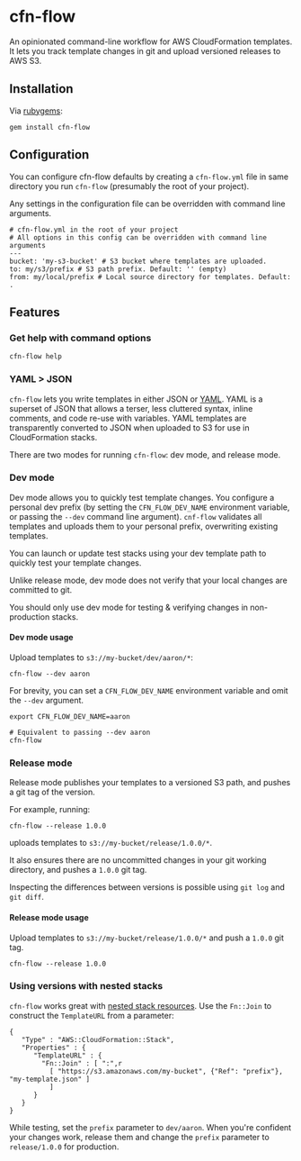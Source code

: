 # cfn-flow
An opinionated command-line workflow for AWS CloudFormation templates. It lets you track template changes in git and upload versioned releases to AWS S3.

## Installation

Via [rubygems](https://rubygems.org/gems/cfn-flow):
```
gem install cfn-flow
```

## Configuration

You can configure cfn-flow defaults by creating a `cfn-flow.yml` file in same
directory you run `cfn-flow` (presumably the root of your project).

Any settings in the configuration file can be overridden with command line
arguments.

```
# cfn-flow.yml in the root of your project
# All options in this config can be overridden with command line arguments
---
bucket: 'my-s3-bucket' # S3 bucket where templates are uploaded.
to: my/s3/prefix # S3 path prefix. Default: '' (empty)
from: my/local/prefix # Local source directory for templates. Default: .
```

## Features

### Get help with command options

```
cfn-flow help
```

### YAML > JSON

`cfn-flow` lets you write templates in either JSON or
[YAML](http://www.yaml.org). YAML is a superset of JSON that allows a terser,
less cluttered syntax, inline comments, and code re-use with variables. YAML
templates are transparently converted to JSON when uploaded to S3 for use in
CloudFormation stacks.

There are two modes for running `cfn-flow`: dev mode, and release mode.

### Dev mode

Dev mode allows you to quickly test template changes. You configure a personal
dev prefix (by setting the `CFN_FLOW_DEV_NAME` environment variable, or passing the `--dev` command line argument). `cnf-flow` validates all templates and uploads them to your personal prefix, overwriting existing templates.

You can launch or update test stacks using your dev template path to quickly test your
template changes.

Unlike release mode, dev mode does not verify that your local changes are
committed to git.

You should only use dev mode for testing & verifying changes in non-production stacks.

#### Dev mode usage

Upload templates to `s3://my-bucket/dev/aaron/*`:
```
cfn-flow --dev aaron
```

For brevity, you can set a `CFN_FLOW_DEV_NAME` environment variable and omit the
`--dev` argument.

```
export CFN_FLOW_DEV_NAME=aaron

# Equivalent to passing --dev aaron
cfn-flow
```

### Release mode

Release mode publishes your templates to a versioned S3 path, and pushes a git
tag of the version.

For example, running:
```
cfn-flow --release 1.0.0
```
uploads templates to `s3://my-bucket/release/1.0.0/*`.

It also ensures there are no uncommitted changes in your git working
directory, and pushes a `1.0.0` git tag.

Inspecting the differences between versions is possible using `git log` and `git
diff`.

#### Release mode usage

Upload templates to `s3://my-bucket/release/1.0.0/*` and push a `1.0.0` git tag.

```
cfn-flow --release 1.0.0
```


### Using versions with nested stacks

`cfn-flow` works great with [nested stack
resources](http://docs.aws.amazon.com/AWSCloudFormation/latest/UserGuide/aws-properties-stack.html). Use the `Fn::Join` to construct the `TemplateURL` from a parameter:

```
{
   "Type" : "AWS::CloudFormation::Stack",
   "Properties" : {
      "TemplateURL" : {
        "Fn::Join" : [ ":",r
          [ "https://s3.amazonaws.com/my-bucket", {"Ref": "prefix"}, "my-template.json" ]
          ]
      }
   }
}
```

While testing, set the `prefix` parameter to `dev/aaron`. When you're confident your changes work, release them and change the `prefix` parameter to `release/1.0.0` for production.
